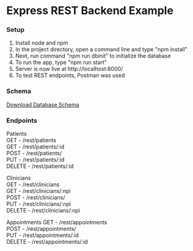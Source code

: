 # Express REST Backend Example

### Setup
1. Install node and npm
2. In the project directory, open a command line and type "npm install"
3. Next, run command "npm run dbinit" to initialize the database
4. To run the app, type "npm run start"
5. Server is now live at http://localhost:8000/
6. To test REST endpoints, Postman was used

### Schema
[Download Database Schema](https://github.com/HystericLamp/TLTHP-Part1/blob/main/TLTHP%20Database%20Schema.pdf)

### Endpoints
Patients <br/>
GET - /rest/patients <br/>
GET - /rest/patients/:id <br/>
POST - /rest/patients/ <br/>
PUT - /rest/patients/:id <br/>
DELETE - /rest/patients/:id <br/>

Clinicians <br/>
GET - /rest/clinicians <br/>
GET - /rest/clinicians/:npi <br/>
POST - /rest/clinicians/ <br/>
PUT - /rest/clinicians/:npi <br/>
DELETE - /rest/clinicians/:npi <br/>

Appointments
GET - /rest/appointments <br/>
POST - /rest/appointments/ <br/>
PUT - /rest/appointments/:id <br/>
DELETE - /rest/appointments/:id <br/>
